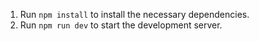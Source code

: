 
1. Run `npm install` to install the necessary dependencies.
2. Run `npm run dev` to start the development server.
